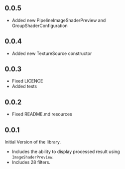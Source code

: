## 0.0.5

- Added new PipelineImageShaderPreview and GroupShaderConfiguration

## 0.0.4

- Added new TextureSource constructor

## 0.0.3

- Fixed LICENCE
- Added tests

## 0.0.2

- Fixed README.md resources

## 0.0.1

Initial Version of the library.

- Includes the ability to display processed result using `ImageShaderPreview`.
- Includes 28 filters.
